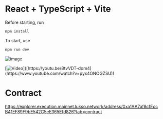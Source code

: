 # React + TypeScript + Vite

Before starting, run

```js
npm install
```
To start, use
```js
npm run dev
```
![image](https://github.com/user-attachments/assets/1b428f04-42eb-4689-8a8f-49039e5abc7a)

[![Video]([https://youtu.be/8tvVDT-dom4](https://github.com/user-attachments/assets/1b428f04-42eb-4689-8a8f-49039e5abc7a))]([https://youtu.be/8tvVDT-dom4](https://www.youtube.com/watch?v=pyx4ONOGZSU))



# Contract
https://explorer.execution.mainnet.lukso.network/address/0xa1AA7af8c1EccB41EF89F9bE542C5eE365Efd826?tab=contract
